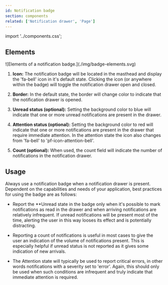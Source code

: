 ```yaml
---
id: Notification badge
section: components
related: ['Notification drawer', 'Page']
---
```


import '../components.css';

## Elements

<div class="ws-docs-content-img">
![Elements of a notification badge.](./img/badge-elements.svg)
</div>

1. **Icon:** The notification badge will be located in the masthead and display the 'fa-bell' icon in it's default state. Clicking the icon (or anywhere within the badge) will toggle the notification drawer open and closed.

2. **Border:** In the default state, the border will change color to indicate that the notification drawer is opened.

3. **Unread status (optional):** Setting the background color to blue will indicate that one or more unread notifications are present in the drawer.

4. **Attention status (optional):** Setting the background color to red will indicate that one or more notifications are present in the drawer that require immediate attention. In the attention state the icon also changes from 'fa-bell' to 'pf-icon-attention-bell'.

5. **Count (optional):** When used, the count field will indicate the number of notifications in the notification drawer.

## Usage
Always use a notification badge when a notification drawer is present. Dependent on the capabilities and needs of your application, best practices for using the badge are as follows:

* Report the **Unread state in the badge only when it's possible to mark notifications as read in the drawer and when arriving notifications are relatively infrequent. If unread notifications will be present most of the time, alerting the user in this way looses its effect and is potentially distracting.

* Reporting a count of notifications is useful in most cases to give the user an indication of the volume of notifications present. This is especially helpful if unread status is not reported as it gives some indication of new arrivals.

* The Attention state will typically be used to report critical errors, in other words notifications with a severity set to 'error'. Again, this should only be used when such conditions are infrequent and truly indicate that immediate attention is required.
